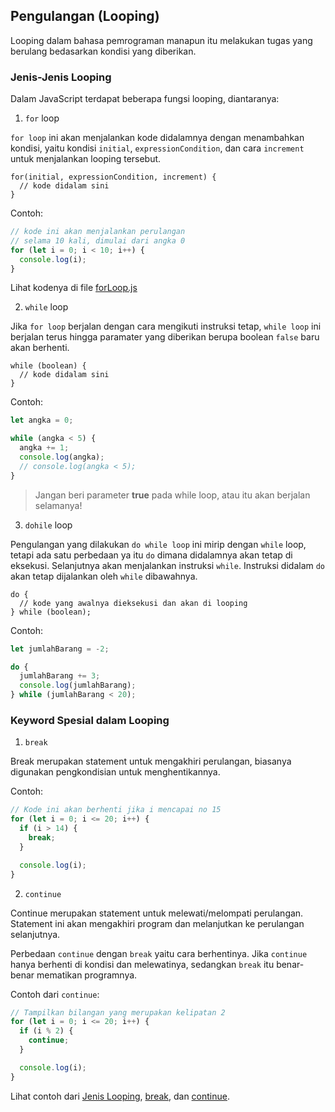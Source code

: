 ## Pengulangan (Looping)

Looping dalam bahasa pemrograman manapun itu melakukan tugas yang berulang bedasarkan kondisi yang diberikan.

### Jenis-Jenis Looping

Dalam JavaScript terdapat beberapa fungsi looping, diantaranya:

1. `for` loop

`for loop` ini akan menjalankan kode didalamnya dengan menambahkan kondisi, yaitu kondisi `initial`, `expressionCondition`, dan cara `increment` untuk menjalankan looping tersebut.

```
for(initial, expressionCondition, increment) {
  // kode didalam sini
}
```

Contoh:

```js
// kode ini akan menjalankan perulangan
// selama 10 kali, dimulai dari angka 0
for (let i = 0; i < 10; i++) {
  console.log(i);
}
```

Lihat kodenya di file [forLoop.js](forLoop.js)

2. `while` loop

Jika `for loop` berjalan dengan cara mengikuti instruksi tetap, `while loop` ini berjalan terus hingga paramater yang diberikan berupa boolean `false` baru akan berhenti.

```
while (boolean) {
  // kode didalam sini
}
```

Contoh:

```js
let angka = 0;

while (angka < 5) {
  angka += 1;
  console.log(angka);
  // console.log(angka < 5);
}
```

> Jangan beri parameter **true** pada while loop, atau itu akan berjalan selamanya!

3. `dohile` loop

Pengulangan yang dilakukan `do while loop` ini mirip dengan `while` loop, tetapi ada satu perbedaan ya itu `do` dimana didalamnya akan tetap di eksekusi. Selanjutnya akan menjalankan instruksi `while`. Instruksi didalam `do` akan tetap dijalankan oleh `while` dibawahnya.

```
do {
  // kode yang awalnya dieksekusi dan akan di looping
} while (boolean);
```

Contoh:

```js
let jumlahBarang = -2;

do {
  jumlahBarang += 3;
  console.log(jumlahBarang);
} while (jumlahBarang < 20);
```

### Keyword Spesial dalam Looping

1. `break`

Break merupakan statement untuk mengakhiri perulangan, biasanya digunakan pengkondisian untuk menghentikannya.

Contoh:

```js
// Kode ini akan berhenti jika i mencapai no 15
for (let i = 0; i <= 20; i++) {
  if (i > 14) {
    break;
  }

  console.log(i);
}
```

2. `continue`

Continue merupakan statement untuk melewati/melompati perulangan. Statement ini akan mengakhiri program dan melanjutkan ke perulangan selanjutnya.

Perbedaan `continue` dengan `break` yaitu cara berhentinya. Jika `continue` hanya berhenti di kondisi dan melewatinya, sedangkan `break` itu benar-benar mematikan programnya.

Contoh dari `continue`:

```js
// Tampilkan bilangan yang merupakan kelipatan 2
for (let i = 0; i <= 20; i++) {
  if (i % 2) {
    continue;
  }

  console.log(i);
}
```

Lihat contoh dari [Jenis Looping](forWhileLoop.js), [break](break.js), dan [continue](continue.js).
